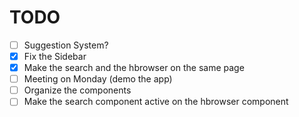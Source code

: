 # TODO

- [ ] Suggestion System?
- [x] Fix the Sidebar
- [x] Make the search and the hbrowser on the same page
- [ ] Meeting on Monday (demo the app)
- [ ] Organize the components
- [ ] Make the search component active on the hbrowser component
